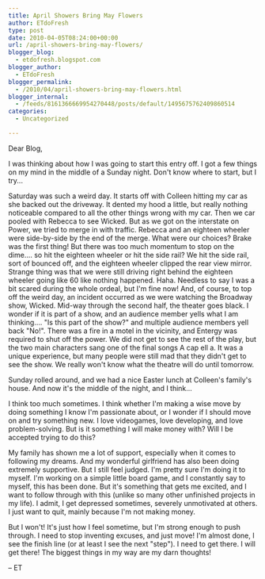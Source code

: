```yaml
---
title: April Showers Bring May Flowers
author: ETdoFresh
type: post
date: 2010-04-05T08:24:00+00:00
url: /april-showers-bring-may-flowers/
blogger_blog:
  - etdofresh.blogspot.com
blogger_author:
  - ETdoFresh
blogger_permalink:
  - /2010/04/april-showers-bring-may-flowers.html
blogger_internal:
  - /feeds/8161366669954270448/posts/default/1495675762409860514
categories:
  - Uncategorized

---
```

<div xmlns='http://www.w3.org/1999/xhtml'>
  <p>
    Dear Blog,
  </p>
  
  <p>
    I was thinking about how I was going to start this entry off. I got a few things on my mind in the middle of a Sunday night. Don't know where to start, but I try...
  </p>
  
  <p>
    Saturday was such a weird day. It starts off with Colleen hitting my car as she backed out the driveway. It dented my hood a little, but really nothing noticeable compared to all the other things wrong with my car. Then we car pooled with Rebecca to see Wicked. But as we got on the interstate on Power, we tried to merge in with traffic. Rebecca and an eighteen wheeler were side-by-side by the end of the merge. What were our choices? Brake was the first thing! But there was too much momentum to stop on the dime.... so hit the eighteen wheeler or hit the side rail? We hit the side rail, sort of bounced off, and the eighteen wheeler clipped the rear view mirror. Strange thing was that we were still driving right behind the eighteen wheeler going like 60 like nothing happened. Haha. Needless to say I was a bit scared during the whole ordeal, but I'm fine now! And, of course, to top off the weird day, an incident occurred as we were watching the Broadway show, Wicked. Mid-way through the second half, the theater goes black. I wonder if it is part of a show, and an audience member yells what I am thinking.... "Is this part of the show?" and multiple audience members yell back "No!". There was a fire in a motel in the vicinity, and Entergy was required to shut off the power. We did not get to see the rest of the play, but the two main characters sang one of the final songs A cap ell a. It was a unique experience, but many people were still mad that they didn't get to see the show. We really won't know what the theatre will do until tomorrow.
  </p>
  
  <p>
    Sunday rolled around, and we had a nice Easter lunch at Colleen's family's house. And now it's the middle of the night, and I think...
  </p>
  
  <p>
    I think too much sometimes. I think whether I'm making a wise move by doing something I know I'm passionate about, or I wonder if I should move on and try something new. I love videogames, love developing, and love problem-solving. But is it something I will make money with? Will I be accepted trying to do this?
  </p>
  
  <p>
    My family has shown me a lot of support, especially when it comes to following my dreams. And my wonderful girlfriend has also been doing extremely supportive. But I still feel judged. I'm pretty sure I'm doing it to myself. I'm working on a simple little board game, and I constantly say to myself, this has been done. But it's something that gets me excited, and I want to follow through with this (unlike so many other unfinished projects in my life). I admit, I get depressed sometimes, severely unmotivated at others. I just want to quit, mainly because I'm not making money.
  </p>
  
  <p>
    But I won't! It's just how I feel sometime, but I'm strong enough to push through. I need to stop inventing excuses, and just move! I'm almost done, I see the finish line (or at least I see the next "step"). I need to get there. I will get there! The biggest things in my way are my darn thoughts!
  </p>
  
  <p>
    &#8211; ET
  </p>
</div>